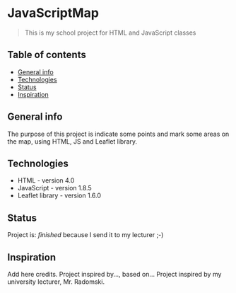 # JavaScriptMap
> This is my school project for HTML and JavaScript classes

## Table of contents
* [General info](#general-info)
* [Technologies](#technologies)
* [Status](#status)
* [Inspiration](#inspiration)

## General info
The purpose of this project is indicate some points and mark some areas on the map, using HTML, JS and Leaflet library.

## Technologies
* HTML - version 4.0
* JavaScript - version 1.8.5
* Leaflet library - version 1.6.0

## Status
Project is: _finished_ because I send it to my lecturer ;-)

## Inspiration
Add here credits. Project inspired by..., based on...
Project inspired by my university lecturer, Mr. Radomski.
